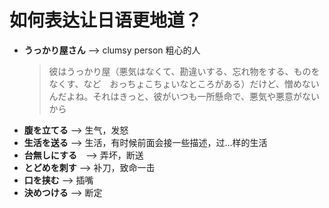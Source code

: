 # 如何表达让日语更地道？

- **うっかり屋さん** --> clumsy person 粗心的人
  > 彼はうっかり屋（悪気はなくて、勘違いする、忘れ物をする、ものをなくす、など　おっちょこちょいなところがある）だけど、憎めないんだよね。それはきっと、彼がいつも一所懸命で、悪気や悪意がないから
- **腹を立てる** --> 生气，发怒
- **生活を送る** --> 生活，有时候前面会接一些描述，过...样的生活
- **台無しにする**　--> 弄坏，断送
- **とどめを刺す** --> 补刀，致命一击
- **口を挟む** --> 插嘴
- **決めつける** --> 断定

